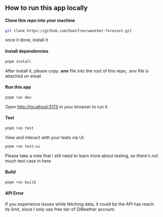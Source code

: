 ## How to run this app locally

#### Clone this repo into your machine

```bash
git clone https://github.com/hanifrev/weather-forecast.git
```

once it done, install it

#### Install dependencies

```bash
pnpm install
```

After install it, please copy <b>.env</b> file into the root of this repo,
.env file is attached on email

#### Run this app

```bash
pnpm run dev
```

Open <http://localhost:5173> in your browser to run it

#### Test

```bash
pnpm run test
```

View and interact with your tests via UI.

```bash
pnpm run test:ui
```

Please take a note that i still need to learn more about testing, so there's not much test case in here

#### Build

```bash
pnpm run build
```

#### API Error

If you experience issues while fetching data, it could be the API has reach its limit, since I only use free tier of QWeather account.

<!--
### Lint

```bash
pnpm run lint
````

### Typecheck

```bash
pnpm run typecheck
```

### Build

```bash
pnpm run build
```
